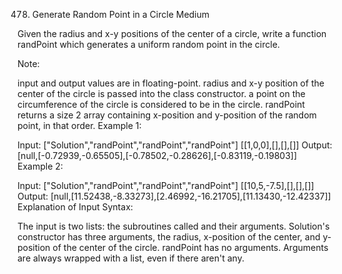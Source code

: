 478. Generate Random Point in a Circle
Medium

Given the radius and x-y positions of the center of a circle, write a function randPoint which generates a uniform random point in the circle.

Note:

input and output values are in floating-point.
radius and x-y position of the center of the circle is passed into the class constructor.
a point on the circumference of the circle is considered to be in the circle.
randPoint returns a size 2 array containing x-position and y-position of the random point, in that order.
Example 1:

Input: 
["Solution","randPoint","randPoint","randPoint"]
[[1,0,0],[],[],[]]
Output: [null,[-0.72939,-0.65505],[-0.78502,-0.28626],[-0.83119,-0.19803]]
Example 2:

Input: 
["Solution","randPoint","randPoint","randPoint"]
[[10,5,-7.5],[],[],[]]
Output: [null,[11.52438,-8.33273],[2.46992,-16.21705],[11.13430,-12.42337]]
Explanation of Input Syntax:

The input is two lists: the subroutines called and their arguments. Solution's constructor has three arguments, the radius, x-position of the center, and y-position of the center of the circle. randPoint has no arguments. Arguments are always wrapped with a list, even if there aren't any.

